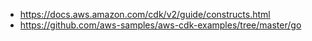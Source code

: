 * <https://docs.aws.amazon.com/cdk/v2/guide/constructs.html>
* <https://github.com/aws-samples/aws-cdk-examples/tree/master/go>
